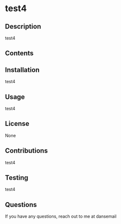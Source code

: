 # test4

  ## Description
  test4

  ## Contents

  ## Installation
  test4
  
  ## Usage
  test4
  
  ## License
  None

  ## Contributions
  test4

  ## Testing
  test4

  ## Questions
  If you have any questions, reach out to me at dansemail
